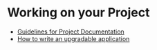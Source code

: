 # Working on your Project

-   [Guidelines for Project Documentation](./guidelines-for-project-documentation.md)
-   [How to write an upgradable application](./how-to-write-an-upgradable-application.md)
